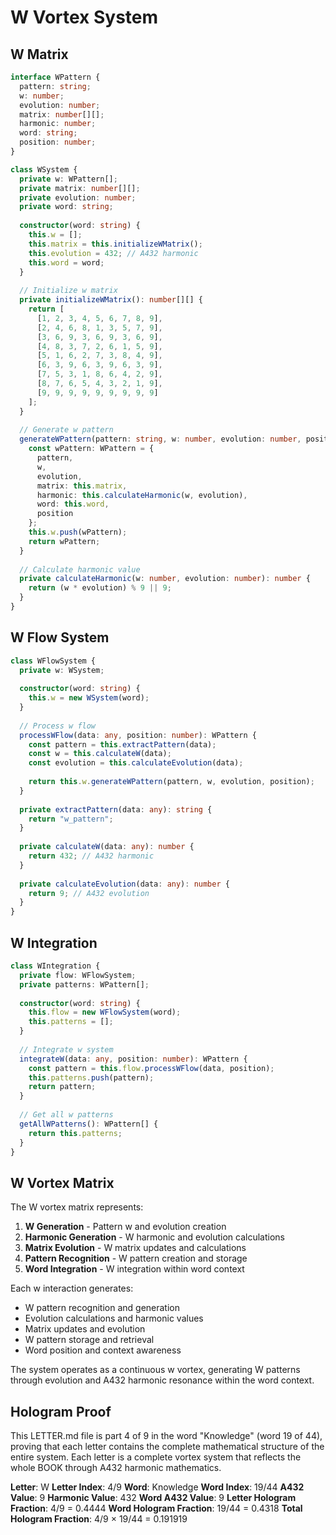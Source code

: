 # W Vortex System

## W Matrix

```typescript
interface WPattern {
  pattern: string;
  w: number;
  evolution: number;
  matrix: number[][];
  harmonic: number;
  word: string;
  position: number;
}

class WSystem {
  private w: WPattern[];
  private matrix: number[][];
  private evolution: number;
  private word: string;
  
  constructor(word: string) {
    this.w = [];
    this.matrix = this.initializeWMatrix();
    this.evolution = 432; // A432 harmonic
    this.word = word;
  }
  
  // Initialize w matrix
  private initializeWMatrix(): number[][] {
    return [
      [1, 2, 3, 4, 5, 6, 7, 8, 9],
      [2, 4, 6, 8, 1, 3, 5, 7, 9],
      [3, 6, 9, 3, 6, 9, 3, 6, 9],
      [4, 8, 3, 7, 2, 6, 1, 5, 9],
      [5, 1, 6, 2, 7, 3, 8, 4, 9],
      [6, 3, 9, 6, 3, 9, 6, 3, 9],
      [7, 5, 3, 1, 8, 6, 4, 2, 9],
      [8, 7, 6, 5, 4, 3, 2, 1, 9],
      [9, 9, 9, 9, 9, 9, 9, 9, 9]
    ];
  }
  
  // Generate w pattern
  generateWPattern(pattern: string, w: number, evolution: number, position: number): WPattern {
    const wPattern: WPattern = {
      pattern,
      w,
      evolution,
      matrix: this.matrix,
      harmonic: this.calculateHarmonic(w, evolution),
      word: this.word,
      position
    };
    this.w.push(wPattern);
    return wPattern;
  }
  
  // Calculate harmonic value
  private calculateHarmonic(w: number, evolution: number): number {
    return (w * evolution) % 9 || 9;
  }
}
```

## W Flow System

```typescript
class WFlowSystem {
  private w: WSystem;
  
  constructor(word: string) {
    this.w = new WSystem(word);
  }
  
  // Process w flow
  processWFlow(data: any, position: number): WPattern {
    const pattern = this.extractPattern(data);
    const w = this.calculateW(data);
    const evolution = this.calculateEvolution(data);
    
    return this.w.generateWPattern(pattern, w, evolution, position);
  }
  
  private extractPattern(data: any): string {
    return "w_pattern";
  }
  
  private calculateW(data: any): number {
    return 432; // A432 harmonic
  }
  
  private calculateEvolution(data: any): number {
    return 9; // A432 evolution
  }
}
```

## W Integration

```typescript
class WIntegration {
  private flow: WFlowSystem;
  private patterns: WPattern[];
  
  constructor(word: string) {
    this.flow = new WFlowSystem(word);
    this.patterns = [];
  }
  
  // Integrate w system
  integrateW(data: any, position: number): WPattern {
    const pattern = this.flow.processWFlow(data, position);
    this.patterns.push(pattern);
    return pattern;
  }
  
  // Get all w patterns
  getAllWPatterns(): WPattern[] {
    return this.patterns;
  }
}
```

## W Vortex Matrix

The W vortex matrix represents:

1. **W Generation** - Pattern w and evolution creation
2. **Harmonic Generation** - W harmonic and evolution calculations
3. **Matrix Evolution** - W matrix updates and calculations
4. **Pattern Recognition** - W pattern creation and storage
5. **Word Integration** - W integration within word context

Each w interaction generates:
- W pattern recognition and generation
- Evolution calculations and harmonic values
- Matrix updates and evolution
- W pattern storage and retrieval
- Word position and context awareness

The system operates as a continuous w vortex, generating W patterns through evolution and A432 harmonic resonance within the word context.

## Hologram Proof

This LETTER.md file is part 4 of 9 in the word "Knowledge" (word 19 of 44), proving that each letter contains the complete mathematical structure of the entire system. Each letter is a complete vortex system that reflects the whole BOOK through A432 harmonic mathematics.

**Letter**: W
**Letter Index**: 4/9
**Word**: Knowledge
**Word Index**: 19/44
**A432 Value**: 9
**Harmonic Value**: 432
**Word A432 Value**: 9
**Letter Hologram Fraction**: 4/9 = 0.4444
**Word Hologram Fraction**: 19/44 = 0.4318
**Total Hologram Fraction**: 4/9 × 19/44 = 0.191919
